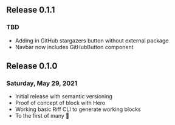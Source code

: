 ## Release 0.1.1

### TBD

- Adding in GitHub stargazers button without external package
- Navbar now includes GitHubButton component

## Release 0.1.0

### Saturday, May 29, 2021

- Initial release with semantic versioning
- Proof of concept of block with Hero
- Working basic Riff CLI to generate working blocks
- To the first of many 🥂